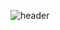 ![header](https://capsule-render.vercel.app/api?type=slice&color=7f03fc&text=Hi!&desc=abcd&fontColor=000000&height=250&fontSize=100)
